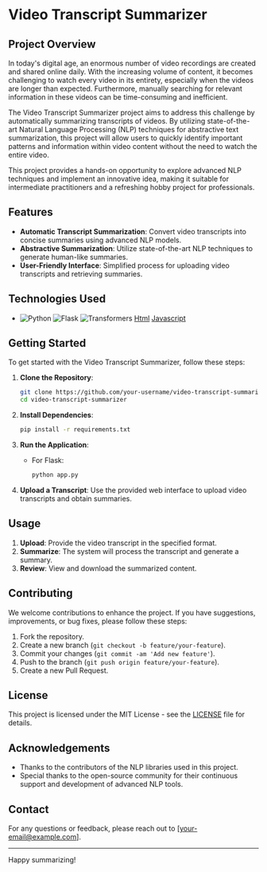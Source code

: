 # Video Transcript Summarizer

## Project Overview

In today's digital age, an enormous number of video recordings are created and shared online daily. With the increasing volume of content, it becomes challenging to watch every video in its entirety, especially when the videos are longer than expected. Furthermore, manually searching for relevant information in these videos can be time-consuming and inefficient. 

The Video Transcript Summarizer project aims to address this challenge by automatically summarizing transcripts of videos. By utilizing state-of-the-art Natural Language Processing (NLP) techniques for abstractive text summarization, this project will allow users to quickly identify important patterns and information within video content without the need to watch the entire video.

This project provides a hands-on opportunity to explore advanced NLP techniques and implement an innovative idea, making it suitable for intermediate practitioners and a refreshing hobby project for professionals.

## Features

- **Automatic Transcript Summarization**: Convert video transcripts into concise summaries using advanced NLP models.
- **Abstractive Summarization**: Utilize state-of-the-art NLP techniques to generate human-like summaries.
- **User-Friendly Interface**: Simplified process for uploading video transcripts and retrieving summaries.

## Technologies Used

- ![Python](https://img.shields.io/badge/python-3670A0?style=for-the-badge&logo=python&logoColor=ffdd54) ![Flask](https://img.shields.io/badge/Flask-000000?style=for-the-badge&logo=flask&logoColor=white) ![Transformers](https://img.shields.io/badge/-HuggingFace-FDEE21?style=for-the-badge&logo=HuggingFace&logoColor=black) [Html](https://img.shields.io/badge/HTML5-E34F26?style=for-the-badge&logo=html5&logoColor=white) [Javascript](https://img.shields.io/badge/JavaScript-323330?style=for-the-badge&logo=javascript&logoColor=F7DF1E) 

## Getting Started

To get started with the Video Transcript Summarizer, follow these steps:

1. **Clone the Repository**:
    ```bash
    git clone https://github.com/your-username/video-transcript-summarizer.git
    cd video-transcript-summarizer
    ```

2. **Install Dependencies**:
    ```bash
    pip install -r requirements.txt
    ```

3. **Run the Application**:
    - For Flask:
      ```bash
      python app.py
      ```
4. **Upload a Transcript**: Use the provided web interface to upload video transcripts and obtain summaries.

## Usage

1. **Upload**: Provide the video transcript in the specified format.
2. **Summarize**: The system will process the transcript and generate a summary.
3. **Review**: View and download the summarized content.

## Contributing

We welcome contributions to enhance the project. If you have suggestions, improvements, or bug fixes, please follow these steps:

1. Fork the repository.
2. Create a new branch (`git checkout -b feature/your-feature`).
3. Commit your changes (`git commit -am 'Add new feature'`).
4. Push to the branch (`git push origin feature/your-feature`).
5. Create a new Pull Request.

## License

This project is licensed under the MIT License - see the [LICENSE](LICENSE) file for details.

## Acknowledgements

- Thanks to the contributors of the NLP libraries used in this project.
- Special thanks to the open-source community for their continuous support and development of advanced NLP tools.

## Contact

For any questions or feedback, please reach out to [your-email@example.com].

---

Happy summarizing!
